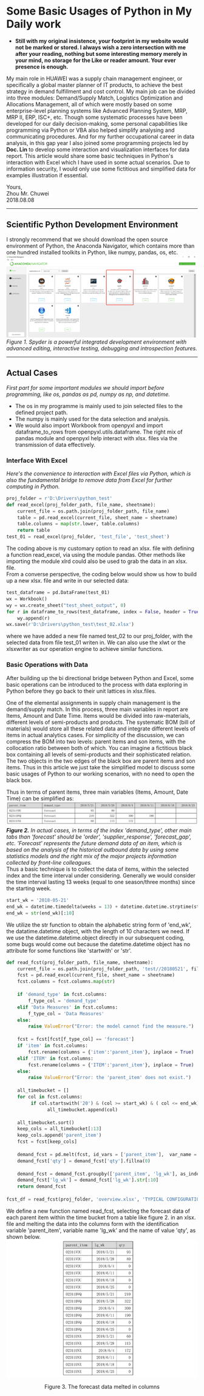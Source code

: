 # Some Basic Usages of Python in My Daily work           
- **Still with my original insistence, your footprint in my website would not be marked or stored. I always wish a zero intersection with me after your reading, nothing but some interesting memory merely in your mind, no storage for the Like or reader amount. Your ever presence is enough.**             


My main role in HUAWEI was a supply chain management engineer, or specifically a global master planner of IT products, to achieve the best strategy in demand fulfillment and cost control. My main job can be divided into three modules: Demand/Supply Match, Logistics Optimization and Allocations Management, all of which were mostly based on some enterprise-level planning systems like Advanced Planning System, MRP, MRP II, ERP, ISC+, etc. Though some systematic processes have been developed for our daily decision-making, some personal capabilities like programming via Python or VBA also helped simplify analysing and communicating procedures. And for my further occupational career in data analysis, in this gap year I also joined some programming projects led by **Doc. Lin** to develop some interaction and visualization interfaces for data report. This article would share some basic techniques in Python's interaction with Excel which I have used in some actual scenarios. Due to information security, I would only use some fictitious and simplified data for examples illustration if essential.         
          
          
Yours,         
Zhou Mr. Chuwei          
2018.08.08       

------------------------                   
         
## Scientific Python Development Environment               
I strongly recommend that we should download the open source environment of Python, the Anaconda Navigator, which contains more than one hundred installed toolkits in Python, like numpy, pandas, os, etc.       
![anaconda](https://github.com/zhouchw5/Python_excel.github.io/blob/master/anaconda.png)              
_Figure 1. Spyder is a powerful integrated development environment with advanced editing, interactive testing, debugging and introspection features._          
          
------------------------           
             
## Actual Cases           
_First part for some important modules we should import before programming, like os, pandas as pd, numpy as np, and datetime._         
- The os in my programme is mainly used to join selected files to the defined project path.                
- The numpy is mainly used for the data selection and analysis.        
- We would also import Workbook from openpyxl and import dataframe_to_rows from openpyxl.utils.dataframe. The right mix of pandas module and openpyxl help interact with xlsx. files via the transmission of data effectively.                
         
### Interface With Excel        
_Here's the convenience to interaction with Excel files via Python, which is also the fundamental bridge to remove data from Excel for further computing in Python._                   
``` python         
proj_folder = r'D:\Drivers\python_test'
def read_excel(proj_folder_path, file_name, sheetname):
    current_file = os.path.join(proj_folder_path, file_name)
    table = pd.read_excel(current_file, sheet_name = sheetname)
    table.columns = map(str.lower, table.columns)
    return table          
test_01 = read_excel(proj_folder, 'test_file', 'test_sheet')         
```       
The coding above is my customary option to read an xlsx. file with defining a function read_excel, via using the module pandas. Other methods like importing the module xlrd could also be used to grab the data in an xlsx. file.        
From a converse perspective, the coding below would show us how to build up a new xlsx. file and write in our selected data:         
``` python         
test_dataframe = pd.DataFrame(test_01)
wx = Workbook()
wy = wx.create_sheet("test_sheet_output", 0)
for r in dataframe_to_rows(test_dataframe, index = False, header = True):
    wy.append(r)
wx.save(r'D:\Drivers\python_test\test_02.xlsx')      
```           
where we have added a new file named test_02 to our proj_folder, with the selected data from file test_01 writen in. We can also use the xlwt or the xlsxwriter as our operation engine to achieve similar functions.        
             
### Basic Operations with Data         
After building up the bi directional bridge between Python and Excel, some basic operations can be introduced to the process with data exploring in Python before they go back to their unit lattices in xlsx.files.                
            
One of the elemental assignments in supply chain management is the demand/supply match. In this process, three main variables in report are Items, Amount and Date Time. Items would be divided into raw-materials, different levels of semi-products and products. The systematic BOM (bill of materials) would store all these related data and integrate different levels of items in actual analytics cases. For simplicity of the discussion, we can compress the BOM into two levels: parent items and son items, with the collocation ratio between both of which. You can imagine a fictitious black box containing all levels of semi-products and their sophisticated relation. The two objects in the two edges of the black box are parent items and son items. Thus in this article we just take the simplified model to discuss some basic usages of Python to our working scenarios, with no need to open the black box.          
          
Thus in terms of parent items, three main variables (Items, Amount, Date Time) can be simplified as:          
![parentitemsforecast](https://github.com/zhouchw5/Python_excel.github.io/blob/master/parentitemforecast.png)          
_**Figure 2.** In actual cases, in terms of the index 'demand_type', other main tabs than 'forecast' should be 'order', 'supplier_response', 'forecast_gap', etc. 'Forecast' represents the future demand data of an item, which is based on the analysis of the historical outbound data by using some statistics models and the right mix of the major projects information collected by front-line colleagues._                        
Thus a basic technique is to collect the data of items, within the selected index and the time interval under considering. Generally we would consider the time interval lasting 13 weeks (equal to one season/three months) since the starting week.           
``` python      
start_wk = '2018-05-21'           
end_wk = datetime.timedelta(weeks = 13) + datetime.datetime.strptime(start_wk, "%Y-%m-%d")        
end_wk = str(end_wk)[:10]       
```         
We utilize the str function to obtain the alphabetic string form of 'end_wk', the datatime.datetime object, with the length of 10 characters we need. If we use the datetime.datetime.object directly in our subsequent coding, some bugs would come out because the datetime.datetime object has no attribute for some functions like 'startwith' or 'str'.                  
         
``` python         
def read_fcst(proj_folder_path, file_name, sheetname):
    current_file = os.path.join(proj_folder_path, 'test//20180521', file_name)
    fcst = pd.read_excel(current_file, sheet_name = sheetname)
    fcst.columns = fcst.columns.map(str)        
    
    if 'demand_type' in fcst.columns:
        f_type_col = 'demand_type'      
    elif 'Data Measures' in fcst.columns:
        f_type_col = 'Data Measures'
    else:
        raise ValueError("Error: the model cannot find the measure.")
    
    fcst = fcst[fcst[f_type_col] == 'forecast']
    if 'item' in fcst.columns:
        fcst.rename(columns = {'item':'parent_item'}, inplace = True)
    elif 'ITEM' in fcst.columns:
        fcst.rename(columns = {'ITEM':'parent_item'}, inplace = True)
    else:
        raise ValueError("Error: the 'parent_item' does not exist.")
        
    all_timebucket = []
    for col in fcst.columns:
         if col.startswith('20') & (col >= start_wk) & ( col <= end_wk):
               all_timebucket.append(col)        

    all_timebucket.sort()
    keep_cols = all_timebucket[:13]
    keep_cols.append('parent_item')
    fcst = fcst[keep_cols]
    
    demand_fcst = pd.melt(fcst, id_vars = ['parent_item'],  var_name = 'lg_wk', value_name = 'qty')
    demand_fcst['qty'] = demand_fcst['qty'].fillna(0) 
    
    demand_fcst = demand_fcst.groupby(['parent_item', 'lg_wk'], as_index = False)['qty'].sum()
    demand_fcst['lg_wk'] = demand_fcst['lg_wk'].str[:10]  
    return demand_fcst       
    
fcst_df = read_fcst(proj_folder, 'overview.xlsx', 'TYPICAL CONFIGURATION FORECAST')
```        
We define a new function named read_fcst, selecting the forecast data of each parent item within the time bucket from a table like figure 2. in an xlsx. file and melting the data into the columns form with the identification variable 'parent_item', variable name 'lg_wk' and the name of value 'qty', as shown below.           
![columnsformofforecastdata](https://github.com/zhouchw5/Python_excel.github.io/blob/master/columnsformofforecastdata.png)          
<center>Figure 3. The forecast data melted in columns</center>          
        
        
    



















